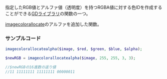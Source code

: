 


指定したRGB値とアルファ値（透明度）を持つRGBA値に対する色IDを作成することができる[GDライブラリ](GDライブラリ.md)の関数の一つ。

[imagecolorallocate](imagecolorallocate.md)のアルファを追加した関数。



### サンプルコード
```php
imagecolorallocatealpha($image, $red, $green, $blue, $alpha);
```

```php
$newRGB = imagecolorallocatealpha($image, 255, 255, 3, 3);

//$newRGBの16進数の返り値
//11 11111111 11111111 00000011
```